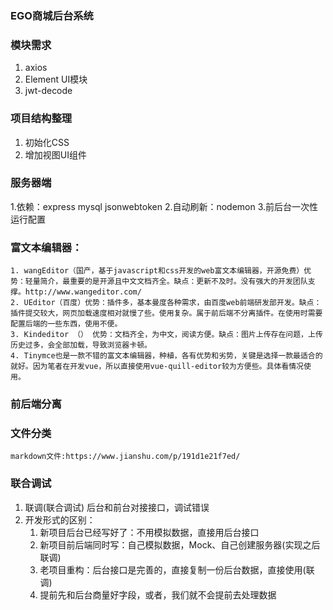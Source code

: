 ### EGO商城后台系统

### 模块需求
1. axios
2. Element UI模块
3. jwt-decode

### 项目结构整理
1. 初始化CSS
2. 增加视图UI组件


### 服务器端
1.依赖：express mysql  jsonwebtoken
2.自动刷新：nodemon
3.前后台一次性运行配置

### 富文本编辑器：
    1. wangEditor（国产，基于javascript和css开发的web富文本编辑器，开源免费）优势：轻量简介，最重要的是开源且中文文档齐全。缺点：更新不及时。没有强大的开发团队支撑。http://www.wangeditor.com/
    2. UEditor（百度）优势：插件多，基本曼度各种需求，由百度web前端研发部开发。缺点：插件提交较大，网页加载速度相对就慢了些。使用复杂。属于前后端不分离插件。在使用时需要配置后端的一些东西，使用不便。
    3. Kindeditor （） 优势：文档齐全，为中文，阅读方便。缺点：图片上传存在问题，上传历史过多，会全部加载，导致浏览器卡顿。
    4. Tinymce也是一款不错的富文本编辑器，种植，各有优势和劣势，关键是选择一款最适合的就好。因为笔者在开发vue，所以直接使用vue-quill-editor较为方便些。具体看情况使用。

### 前后端分离

### 文件分类
    markdown文件:https://www.jianshu.com/p/191d1e21f7ed/

### 联合调试
1. 联调(联合调试)
    后台和前台对接接口，调试错误
1. 开发形式的区别：
    1. 新项目后台已经写好了：不用模拟数据，直接用后台接口
    2. 新项目前后端同时写：自己模拟数据，Mock、自己创建服务器(实现之后联调)
    3. 老项目重构：后台接口是完善的，直接复制一份后台数据，直接使用(联调)
    4. 提前先和后台商量好字段，或者，我们就不会提前去处理数据